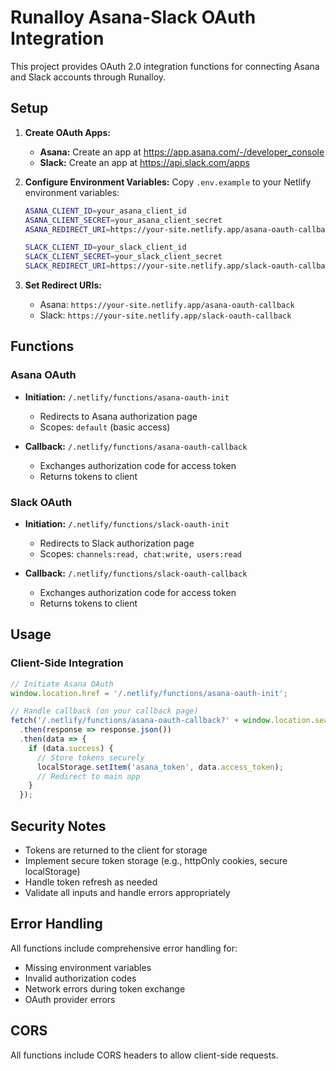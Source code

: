 # Runalloy Asana-Slack OAuth Integration

This project provides OAuth 2.0 integration functions for connecting Asana and Slack accounts through Runalloy.

## Setup

1. **Create OAuth Apps:**
   - **Asana:** Create an app at https://app.asana.com/-/developer_console
   - **Slack:** Create an app at https://api.slack.com/apps

2. **Configure Environment Variables:**
   Copy `.env.example` to your Netlify environment variables:

   ```bash
   ASANA_CLIENT_ID=your_asana_client_id
   ASANA_CLIENT_SECRET=your_asana_client_secret
   ASANA_REDIRECT_URI=https://your-site.netlify.app/asana-oauth-callback

   SLACK_CLIENT_ID=your_slack_client_id
   SLACK_CLIENT_SECRET=your_slack_client_secret
   SLACK_REDIRECT_URI=https://your-site.netlify.app/slack-oauth-callback
   ```

3. **Set Redirect URIs:**
   - Asana: `https://your-site.netlify.app/asana-oauth-callback`
   - Slack: `https://your-site.netlify.app/slack-oauth-callback`

## Functions

### Asana OAuth

- **Initiation:** `/.netlify/functions/asana-oauth-init`
  - Redirects to Asana authorization page
  - Scopes: `default` (basic access)

- **Callback:** `/.netlify/functions/asana-oauth-callback`
  - Exchanges authorization code for access token
  - Returns tokens to client

### Slack OAuth

- **Initiation:** `/.netlify/functions/slack-oauth-init`
  - Redirects to Slack authorization page
  - Scopes: `channels:read, chat:write, users:read`

- **Callback:** `/.netlify/functions/slack-oauth-callback`
  - Exchanges authorization code for access token
  - Returns tokens to client

## Usage

### Client-Side Integration

```javascript
// Initiate Asana OAuth
window.location.href = '/.netlify/functions/asana-oauth-init';

// Handle callback (on your callback page)
fetch('/.netlify/functions/asana-oauth-callback?' + window.location.search)
  .then(response => response.json())
  .then(data => {
    if (data.success) {
      // Store tokens securely
      localStorage.setItem('asana_token', data.access_token);
      // Redirect to main app
    }
  });
```

## Security Notes

- Tokens are returned to the client for storage
- Implement secure token storage (e.g., httpOnly cookies, secure localStorage)
- Handle token refresh as needed
- Validate all inputs and handle errors appropriately

## Error Handling

All functions include comprehensive error handling for:
- Missing environment variables
- Invalid authorization codes
- Network errors during token exchange
- OAuth provider errors

## CORS

All functions include CORS headers to allow client-side requests.